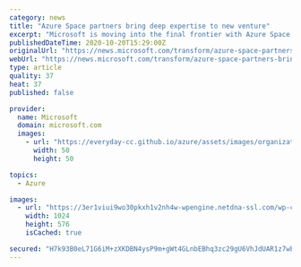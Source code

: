 ```yaml
---
category: news
title: "Azure Space partners bring deep expertise to new venture"
excerpt: "Microsoft is moving into the final frontier with Azure Space, a new initiative that will deliver innovation to serve the mission needs of the space industry, and collaborating with industry leaders to bring new and enhanced offerings to organizations ..."
publishedDateTime: 2020-10-20T15:29:00Z
originalUrl: "https://news.microsoft.com/transform/azure-space-partners-bring-deep-expertise-to-new-venture/"
webUrl: "https://news.microsoft.com/transform/azure-space-partners-bring-deep-expertise-to-new-venture/"
type: article
quality: 37
heat: 37
published: false

provider:
  name: Microsoft
  domain: microsoft.com
  images:
    - url: "https://everyday-cc.github.io/azure/assets/images/organizations/microsoft.com-50x50.jpg"
      width: 50
      height: 50

topics:
  - Azure

images:
  - url: "https://3er1viui9wo30pkxh1v2nh4w-wpengine.netdna-ssl.com/wp-content/uploads/prod/sites/382/2020/10/AzureSpace_Still_02-1024x576.png"
    width: 1024
    height: 576
    isCached: true

secured: "H7k93B0eL71G6iM+zXKDBN4ysP9m+gWt4GLnbEBhq3zc29gU6VhJdUAR1z7wEq0Qul4zuuiB5fu7qHrQP3Sj6KtnjyGvSxo5X8CSiLga+Q4RcdEW7HbRMaqr1aK/GPQsJgjlukhQ9kUVYiCrpNNGtih53kmlzB7iBB2hrUUvjmnwiBWP0TVxcHy0qgiJmRKnsg/LQ9lbGNSjXx3LbW4q+BVYhG5VhMXJRMBpEQxqw3bskcAEgYcxRQToV5esMtKcVXHW7tKvuzjvUWfVo2SCoDnf1NdVxdOoPEEbKbr6DLRnnP7iRT05YaOkcUrjGj8B4sR33TZAzNDUMz6fjubefAFckzLVaNEYl3IPcuZM50s=;gVNevUqsfEKjC8IuIH6P4g=="
---
```


